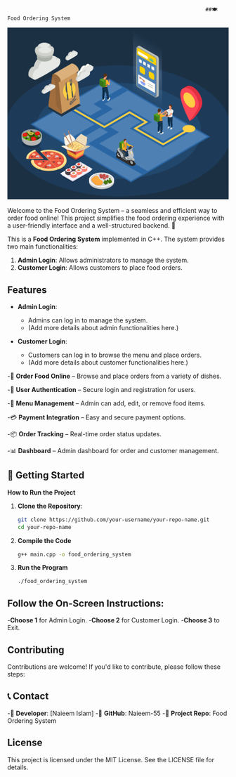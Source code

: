                                                                    ##🍽️ Food Ordering System

<img src="https://github.com/Naieem-55/Food_Ordering/raw/main/food.jpg" alt="Delicious Food">

Welcome to the Food Ordering System – a seamless and efficient way to order food online! This project simplifies the food ordering experience with a user-friendly interface and a well-structured backend. 🚀

This is a **Food Ordering System** implemented in C++. The system provides two main functionalities:
1. **Admin Login**: Allows administrators to manage the system.
2. **Customer Login**: Allows customers to place food orders.

## Features

- **Admin Login**:
  - Admins can log in to manage the system.
  - (Add more details about admin functionalities here.)

- **Customer Login**:
  - Customers can log in to browse the menu and place orders.
  - (Add more details about customer functionalities here.)

-🛒 **Order Food Online** – Browse and place orders from a variety of dishes.

-🔐 **User Authentication** – Secure login and registration for users.

-📃 **Menu Management** – Admin can add, edit, or remove food items.

-💳 **Payment Integration** – Easy and secure payment options.

-📦 **Order Tracking** – Real-time order status updates.

-📊 **Dashboard** – Admin dashboard for order and customer management.

## 🚀 Getting Started

 **How to Run the Project**

1. **Clone the Repository**:
   ```bash
   git clone https://github.com/your-username/your-repo-name.git
   cd your-repo-name
   ```
2. **Compile the Code**
   ```bash
   g++ main.cpp -o food_ordering_system
   ```
3. **Run the Program**
   ```bash
   ./food_ordering_system
   ```
   
## Follow the On-Screen Instructions:

 -**Choose 1** for Admin Login.
 -**Choose 2** for Customer Login.
 -**Choose 3** to Exit.

## Contributing
   Contributions are welcome! If you'd like to contribute, please follow these steps:


## 📞 Contact

-📧 **Developer**: [Naieem Islam]
-🔗 **GitHub**: Naieem-55
-📌 **Project Repo**: Food Ordering System

## License
   This project is licensed under the MIT License. See the LICENSE file for details.
